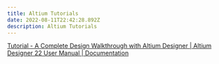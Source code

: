 ```yaml
---
title: Altium Tutorials
date: 2022-08-11T22:42:28.892Z
description: Altium Tutorials
---
```

[Tutorial - A Complete Design Walkthrough with Altium Designer | Altium Designer 22 User Manual | Documentation](https://www.altium.com/documentation/altium-designer/tutorial-complete-design-walkthrough)